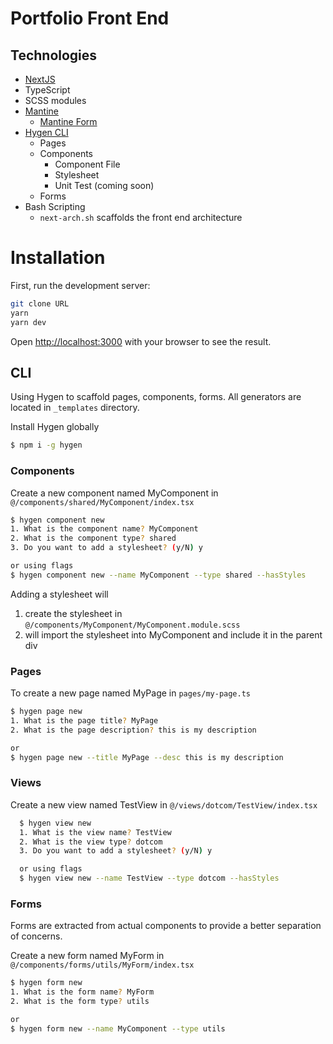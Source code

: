 # Portfolio Front End

## Technologies

- [NextJS](https://nextjs.org/)
- TypeScript
- SCSS modules
- [Mantine](https://mantine.dev/)
  - [Mantine Form](https://mantine.dev/form/use-form/)
- [Hygen CLI](https://www.hygen.io/)
  - Pages
  - Components
    - Component File
    - Stylesheet
    - Unit Test (coming soon)
  - Forms
- Bash Scripting
  - `next-arch.sh` scaffolds the front end architecture

# Installation

First, run the development server:

```bash
git clone URL
yarn
yarn dev
```

Open [http://localhost:3000](http://localhost:3000) with your browser to see the result.

## CLI

Using Hygen to scaffold pages, components, forms. All generators are located in `_templates` directory.

Install Hygen globally

```bash
$ npm i -g hygen
```

### Components

Create a new component named MyComponent in `@/components/shared/MyComponent/index.tsx`

```bash
$ hygen component new
1. What is the component name? MyComponent
2. What is the component type? shared
3. Do you want to add a stylesheet? (y/N) y

or using flags
$ hygen component new --name MyComponent --type shared --hasStyles
```

Adding a stylesheet will

1. create the stylesheet in `@/components/MyComponent/MyComponent.module.scss`
2. will import the stylesheet into MyComponent and include it in the parent div

### Pages

To create a new page named MyPage in `pages/my-page.ts`

```bash
$ hygen page new
1. What is the page title? MyPage
2. What is the page description? this is my description

or
$ hygen page new --title MyPage --desc this is my description
```

### Views

Create a new view named TestView in `@/views/dotcom/TestView/index.tsx`

```bash
  $ hygen view new
  1. What is the view name? TestView
  2. What is the view type? dotcom
  3. Do you want to add a stylesheet? (y/N) y

  or using flags
  $ hygen view new --name TestView --type dotcom --hasStyles
```

### Forms

Forms are extracted from actual components to provide a better separation of concerns.

Create a new form named MyForm in `@/components/forms/utils/MyForm/index.tsx`

```bash
$ hygen form new
1. What is the form name? MyForm
2. What is the form type? utils

or
$ hygen form new --name MyComponent --type utils
```
